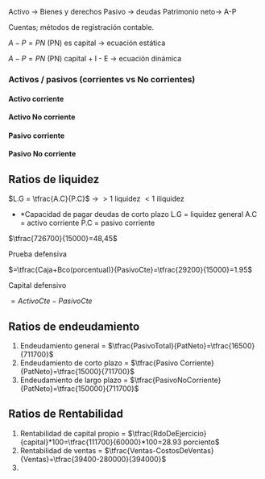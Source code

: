 

Activo -> Bienes y derechos
Pasivo -> deudas
Patrimonio neto-> A-P 

Cuentas; métodos de registración contable.

$A-P=PN$  (PN) es capital -> ecuación estática 

$A-P=PN$ (PN) capital + I - E -> ecuación dinámica 


### Activos / pasivos (corrientes vs No corrientes)

#### Activo corriente


#### Activo No corriente


#### Pasivo corriente



#### Pasivo  No corriente




## Ratios de liquidez

$L.G = \tfrac{A.C}{P.C}$ -> $>1$ liquidez 
			$<1$ iliquidez

* *Capacidad de pagar deudas de corto plazo
L.G = liquidez general 
A.C = activo corriente
P.C = pasivo corriente

$\tfrac{726700}{15000}=48,45$


Prueba defensiva

$=\tfrac{Caja+Bco(porcentual)}{PasivoCte}=\tfrac{29200}{15000}=1.95$

Capital defensivo 

$=ActivoCte-PasivoCte$
## Ratios de endeudamiento

1) Endeudamiento general = $\tfrac{PasivoTotal}{PatNeto}=\tfrac{16500}{711700}$
2) Endeudamiento de corto plazo = $\tfrac{Pasivo Corriente}{PatNeto}=\tfrac{15000}{711700}$
3) Endeudamiento de largo plazo = $\tfrac{PasivoNoCorriente}{PatNeto}=\tfrac{150000}{711700}$


## Ratios de Rentabilidad

1) Rentabilidad de capital propio = $\tfrac{RdoDeEjercicio}{capital}*100=\tfrac{111700}{60000}*100=28.93 porciento$
2) Rentabilidad de ventas = $\tfrac{Ventas-CostosDeVentas}{Ventas}=\tfrac{39400-280000}{394000}$
3) 
